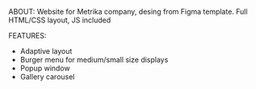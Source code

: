 ABOUT:
Website for Metrika company, desing from Figma template.
Full HTML/CSS layout, JS included

FEATURES:
- Adaptive layout
- Burger menu for medium/small size displays
- Popup window 
- Gallery carousel
